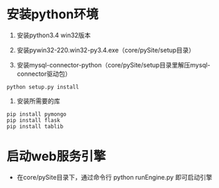 # 安装python环境

1. 安装python3.4 win32版本

2. 安装pywin32-220.win32-py3.4.exe（core/pySite/setup目录）

3. 安装mysql-connector-python（core/pySite/setup目录里解压mysql-connector驱动包）

```
python setup.py install
```

1. 安装所需要的库

```
pip install pymongo
pip install flask
pip install tablib
```

# 启动web服务引擎

* 在core/pySite目录下，通过命令行 python runEngine.py 即可启动引擎




